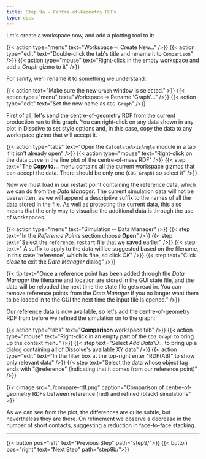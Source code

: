 ```yaml
---
title: Step 9a - Centre-of-Geometry RDFs
type: docs
---
```



Let's create a workspace now, and add a plotting tool to it:

{{< action type="menu" text="Workspace &#8680; Create New..." />}}
{{< action type="edit" text="Double-click the tab's title and rename it to `Comparison`" />}}
{{< action type="mouse" text="Right-click in the empty workspace and add a _Graph_ gizmo to it" />}}

For sanity, we'll rename it to something we understand:

{{< action text="Make sure the new `Graph` window is selected." >}}
{{< action type="menu" text="Workspace &#8680; Rename 'Graph'..." />}}
{{< action type="edit" text="Set the new name as `COG Graph`" />}}


First of all, let's send the centre-of-geometry RDF from the current production run to this graph. You can right-click on any data shown in any plot in Dissolve to set style options and, in this case, copy the data to any workspace gizmo that will accept it.

{{< action type="tabs" text="Open the `CalculateAxisAngle` module in a tab if it isn't already open" />}}
{{< action type="mouse" text="Right-click on the data curve in the line plot of the centre-of-mass RDF" />}}
{{< step text="The **Copy to...** menu contains all the current workspace gizmos that can accept the data. There should be only one (`COG Graph`) so select it" />}}


Now we must load in our restart point containing the reference data, which we can do from the _Data Manager_. The current simulation data will not be overwritten, as we will append a descriptive suffix to the names of all the data stored in the file. As well as protecting the current data, this also means that the only way to visualise the additional data is through the use of workspaces.

{{< action type="menu" text="Simulation &#8680; Data Manager" />}}
{{< step text="In the _Reference Points_ section choose **Open**" />}}
{{< step text="Select the `reference.restart` file that we saved earlier" />}}
{{< step text=" A suffix to apply to the data will be suggested based on the filename, in this case 'reference', which is fine, so click _OK_" />}}
{{< step text="Click _close_ to exit the _Data Manager_ dialog" />}}

{{< tip text="Once a reference point has been added through the _Data Manager_ the filename and location are stored in the GUI state file, and the data will be reloaded the next time the state file gets read in. You can remove reference points from the _Data Manager_ if you no longer want them to be loaded in to the GUI the next time the input file is opened." />}}


Our reference data is now available, so let's add the centre-of-geometry RDF from before we refined the simulation on to the graph:

{{< action type="tabs" text="**Comparison** workspace tab" />}}
{{< action type="mouse" text="Right-click in an empty part of the `COG Graph` to bring up the context menu" />}}
{{< step text="Select _Add Data1D..._ to bring up a dialog containing all of Dissolve's available XY data" />}}
{{< action type="edit" text="In the filter box at the top-right enter \"RDF(AB)\" to show only relevant data" />}}
{{< step text="Select the data whose object tag ends with \"@reference\" (indicating that it comes from our reference point)" />}}


{{< cimage src="../compare-rdf.png" caption="Comparison of centre-of-geometry RDFs between reference (red) and refined (black) simulations" >}}

As we can see from the plot, the differences are quite subtle, but nevertheless they are there. On refinement we observe a decrease in the number of short contacts, suggesting a reduction in face-to-face stacking.

* * *
{{< button pos="left" text="Previous Step" path="step9/">}}
{{< button pos="right" text="Next Step" path="step9b/">}}

